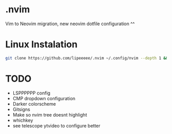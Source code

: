 # .nvim
Vim to Neovim migration,
new neovim dotfile configuration ^^

# Linux Instalation
```bash
git clone https://github.com/lipeeeee/.nvim ~/.config/nvim --depth 1 && nvim
```

# TODO
- LSPPPPPP config
- CMP dropdown configuration
- Darker colorscheme
- Gitsigns
- Make so nvim tree doesnt highlight
- whichkey
- see telescope ytvideo to configure better
